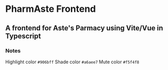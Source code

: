 # PharmAste Frontend
## A frontend for Aste's Parmacy using Vite/Vue in Typescript


### Notes
Highlight color ```#906bff```
Shade color ```#a6aee7```
Mute color ```#f5f4f8```

